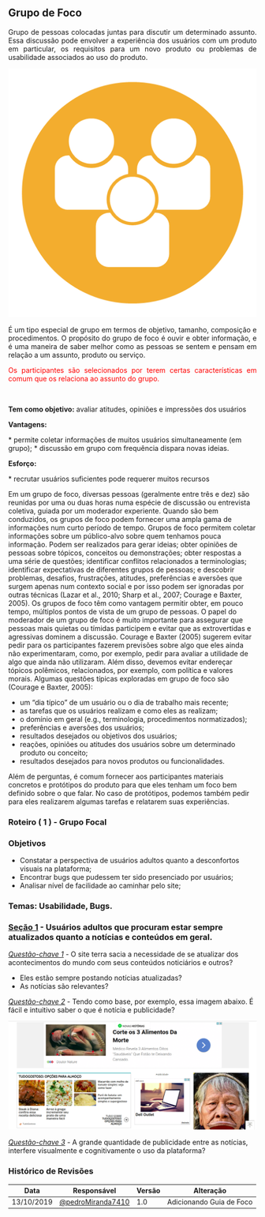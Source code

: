 ## **Grupo de Foco**

<p align= "justify">Grupo de pessoas colocadas juntas para discutir um determinado assunto.
Essa discussão pode envolver a experiência dos usuários com um produto em particular, os requisitos para um novo produto ou problemas de usabilidade associados ao uso do produto.</p>

![artIcon](../../img/grupo_foco.png)

<p align= "justify">É um tipo especial de grupo em termos de objetivo, tamanho, composição e procedimentos. O propósito do grupo de foco é ouvir e obter informação, e é uma maneira de saber melhor como as pessoas se sentem e pensam em relação a um assunto, produto ou serviço.</p>

<p style="color:red" align= "justify">Os participantes são selecionados por terem certas características em comum que os relaciona ao assunto do grupo.</p>

<br>

<p align= "justify"><b>Tem como objetivo:</b> avaliar atitudes, opiniões e impressões dos usuários</p>

<p align= "justify"><b>Vantagens: </b></p>
* permite coletar informações de muitos usuários simultaneamente (em grupo);
* discussão em grupo com frequência dispara novas ideias.


<p align= "justify"><b>Esforço:</b></p>
* recrutar usuários suficientes pode requerer muitos recursos

Em um grupo de foco, diversas pessoas (geralmente entre três e dez) são reunidas por uma ou duas horas numa espécie de discussão ou entrevista coletiva, guiada por um moderador experiente. Quando são bem conduzidos, os grupos de foco podem fornecer uma ampla gama de informações num curto período de tempo. Grupos de foco permitem coletar informações sobre um público-alvo sobre quem tenhamos pouca informação. Podem ser realizados para gerar ideias; obter opiniões de pessoas sobre tópicos, conceitos ou demonstrações; obter respostas a uma série de questões; identificar conflitos relacionados a terminologias; identificar expectativas de diferentes grupos de pessoas; e descobrir problemas, desafios, frustrações, atitudes, preferências e aversões que surgem apenas num contexto social e por isso podem ser ignoradas por outras técnicas (Lazar et al., 2010; Sharp et al., 2007; Courage e Baxter, 2005). Os grupos de foco têm como vantagem permitir obter, em pouco tempo, múltiplos pontos de vista de um grupo de pessoas. O papel do moderador de um grupo de foco é muito importante para assegurar que pessoas mais quietas ou tímidas participem e evitar que as extrovertidas e agressivas dominem a discussão. Courage e Baxter (2005) sugerem evitar pedir para os participantes fazerem previsões sobre algo que eles ainda não experimentaram, como, por exemplo, pedir para avaliar a utilidade de algo que ainda não utilizaram. Além disso, devemos evitar endereçar tópicos polêmicos, relacionados, por exemplo, com política e valores morais. Algumas questões típicas exploradas em grupo de foco são (Courage e Baxter, 2005): 
* um “dia típico” de um usuário ou o dia de trabalho mais recente;
* as tarefas que os usuários realizam e como eles as realizam; 
* o domínio em geral (e.g., terminologia, procedimentos normatizados); 
* preferências e aversões dos usuários; 
* resultados desejados ou objetivos dos usuários; 
* reações, opiniões ou atitudes dos usuários sobre um determinado produto ou conceito; 
* resultados desejados para novos produtos ou funcionalidades. 

Além de perguntas, é comum fornecer aos participantes materiais concretos e protótipos do produto para que eles tenham um foco bem definido sobre o que falar. No caso de protótipos, podemos também pedir para eles realizarem algumas tarefas e relatarem suas experiências.


### **Roteiro ( 1 ) - Grupo Focal**

### **Objetivos**
* Constatar a perspectiva de usuários adultos quanto a desconfortos visuais na plataforma;
* Encontrar bugs que pudessem ter sido presenciado por usuários;
* Analisar nível de facilidade ao caminhar pelo site;

### **Temas:** Usabilidade, Bugs.

### **<u>Seção 1</u>** - Usuários adultos que procuram estar sempre atualizados quanto a notícias e conteúdos em geral.

<i><u>Questão-chave 1</i></u> - O site terra sacia a necessidade de se atualizar dos acontecimentos do mundo com seus conteúdos noticiários e outros?

* Eles estão sempre postando notícias atualizadas?
* As notícias são relevantes?

<i><u>Questão-chave 2</i></u> - Tendo como base, por exemplo, essa imagem abaixo. É fácil e intuitivo saber o que é notícia e publicidade?

![artIcon](../../img/print_terra_1.png)

<i><u>Questão-chave 3</i></u> - A grande quantidade de publicidade entre as notícias, interfere visualmente e cognitivamente o uso da plataforma?

### **Histórico de Revisões**

Data | Responsável | Versão | Alteração 
---- | ----------- | ------ | ---------
13/10/2019 | [@pedroMiranda7410](http://github.com/pedroMiranda7410) | 1.0 | Adicionando Guia de Foco |
